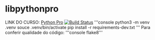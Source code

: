 # libpythonpro

LINK DO CURSO: [Python Pro](https://pythonpro.com.br/)
[![Build Status](https://travis-ci.com/wartrax13/libpythonpro.svg?branch=main)](https://travis-ci.com/wartrax13/libpythonpro)
'''console
python3 -m venv .venv
souce .venv/bin/activate
pip install -r requirements-dev.txt
'''
Para conferir qualidade do código:
'''console
flake8'''
